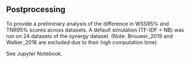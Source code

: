## Postprocessing


To provide a preliminary analysis of the difference in WSS95% and TNR95% scores across datasets. A default simulation (TF-IDF + NB) was run on 24 datasets of the synergy dataset. (Note: Brouwer_2019 and Walker_2018 are excluded due to their high computation time)

See Jupyter Notebook.
